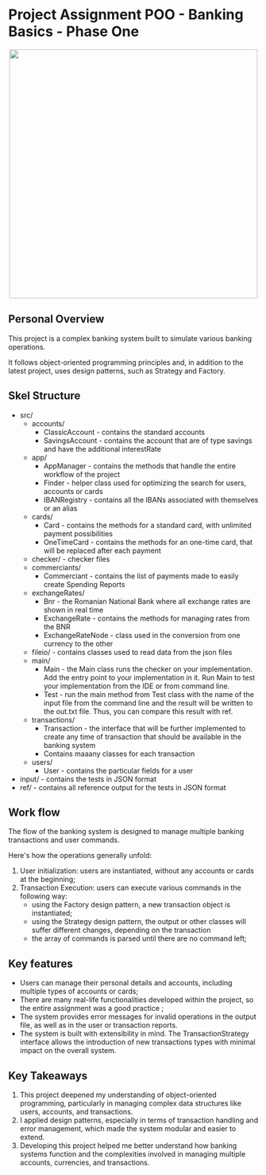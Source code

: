 # Project Assignment POO  - Banking Basics - Phase One

<div align="center"><img src="https://media1.tenor.com/m/l2KqipO86aAAAAAd/banking-that.gif" width="500px" alt=""></div>

## Personal Overview
This project is a complex banking system built to simulate various banking operations.

It follows object-oriented programming principles and, in addition to the latest project, uses design patterns, such as
Strategy and Factory.

## Skel Structure

* src/
  * accounts/
    * ClassicAccount - contains the standard accounts
    * SavingsAccount - contains the account that are of type savings and have the additional interestRate
  * app/
    * AppManager - contains the methods that handle the entire workflow of the project
    * Finder - helper class used for optimizing the search for users, accounts or cards
    * IBANRegistry - contains all the IBANs associated with themselves or an alias
  * cards/
    * Card - contains the methods for a standard card, with unlimited payment possibilities
    * OneTimeCard - contains the methods for an one-time card, that will be replaced after each payment
  * checker/ - checker files
  * commerciants/
    * Commerciant - contains the list of payments made to easily create Spending Reports
  * exchangeRates/
    * Bnr - the Romanian National Bank where all exchange rates are shown in real time
    * ExchangeRate - contains the methods for managing rates from the BNR
    * ExchangeRateNode - class used in the conversion from one currency to the other
  * fileio/ - contains classes used to read data from the json files
  * main/
    * Main - the Main class runs the checker on your implementation. Add the entry point to your implementation in it. Run Main to test your implementation from the IDE or from command line.
    * Test - run the main method from Test class with the name of the input file from the command line and the result will be written
                 to the out.txt file. Thus, you can compare this result with ref.
  * transactions/
    * Transaction - the interface that will be further implemented to create any time of transaction that should be available in the banking system
    * Contains maaany classes for each transaction
  * users/
    * User - contains the particular fields for a user
* input/ - contains the tests in JSON format
* ref/ - contains all reference output for the tests in JSON format

## Work flow

The flow of the banking system is designed to manage multiple banking transactions and user commands.

Here's how the operations generally unfold:
1. User initialization: users are instantiated, without any accounts or cards at the beginning;
2. Transaction Execution: users can execute various commands in the following way:
    * using the Factory design pattern, a new transaction object is instantiated;
    * using the Strategy design pattern, the output or other classes will suffer different changes, depending on the transaction
    * the array of commands is parsed until there are no command left;

## Key features

* Users can manage their personal details and accounts, including multiple types of accounts or cards;
* There are many real-life functionalities developed within the project, so the entire assignment was a good practice ;
* The system provides error messages for invalid operations in the output file, as well as in the user or transaction reports.
* The system is built with extensibility in mind. The TransactionStrategy interface allows the introduction of new transactions types with minimal impact on the overall system.

## Key Takeaways

1. This project deepened my understanding of object-oriented programming, particularly in managing complex data structures like users, accounts, and transactions.
2. I applied design patterns, especially in terms of transaction handling and error management, which made the system modular and easier to extend.
3. Developing this project helped me better understand how banking systems function and the complexities involved in managing multiple accounts, currencies, and transactions.


